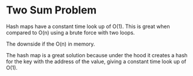 # Two Sum Problem

Hash maps have a constant time look up of O(1). This is great when compared to O(n) using a brute force with two loops.

The downside if the O(n) in memory.

The hash map is a great solution because under the hood it creates a hash for the key with the address of the value, giving a constant time look up of O(1).